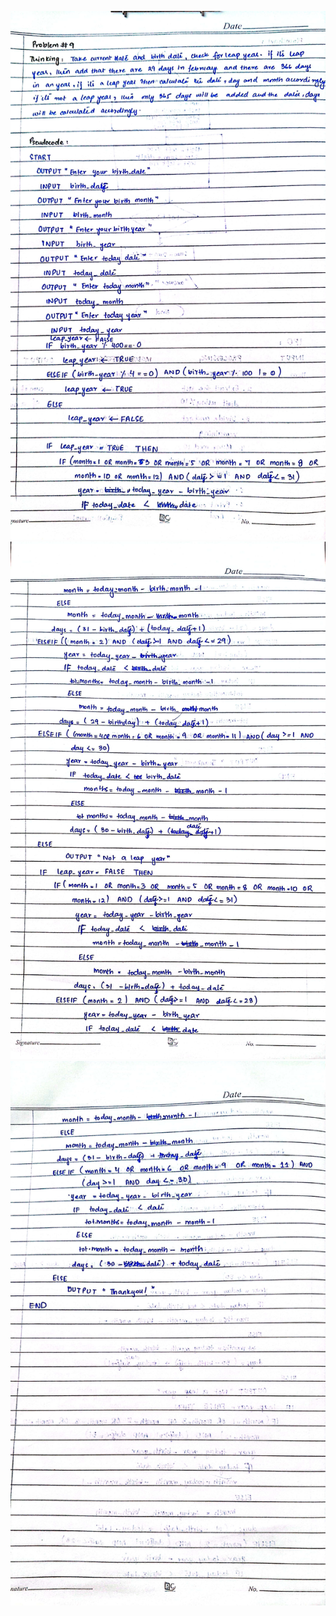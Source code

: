 ![Q9_1](https://github.com/Areeba2024/k240005/blob/9e490bd58d53905cc14a60d8469ab92c769776d2/PF%20Theory%20Assignment/Assign1/Q9_1.jpg)
![Q9_2](https://github.com/Areeba2024/k240005/blob/9e490bd58d53905cc14a60d8469ab92c769776d2/PF%20Theory%20Assignment/Assign1/Q9_2.jpg)
![Q9_3](https://github.com/Areeba2024/k240005/blob/9e490bd58d53905cc14a60d8469ab92c769776d2/PF%20Theory%20Assignment/Assign1/Q9_3.jpg)

